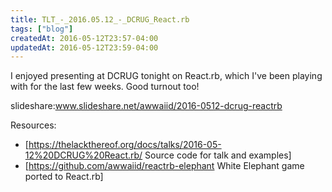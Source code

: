 ```yaml
---
title: TLT_-_2016.05.12_-_DCRUG_React.rb
tags: ["blog"]
createdAt: 2016-05-12T23:57-04:00
updatedAt: 2016-05-12T23:59-04:00
---
```


I enjoyed presenting at DCRUG tonight on React.rb, which I've been playing with for the last few weeks. Good turnout too!

slideshare:www.slideshare.net/awwaiid/2016-0512-dcrug-reactrb

Resources:
* [https://thelackthereof.org/docs/talks/2016-05-12%20DCRUG%20React.rb/ Source code for talk and examples]
* [https://github.com/awwaiid/reactrb-elephant White Elephant game ported to React.rb]


